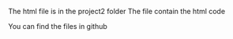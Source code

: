 <!-- html.html -->
The html file is in the project2 folder
The file contain the html code

You can find the files in github